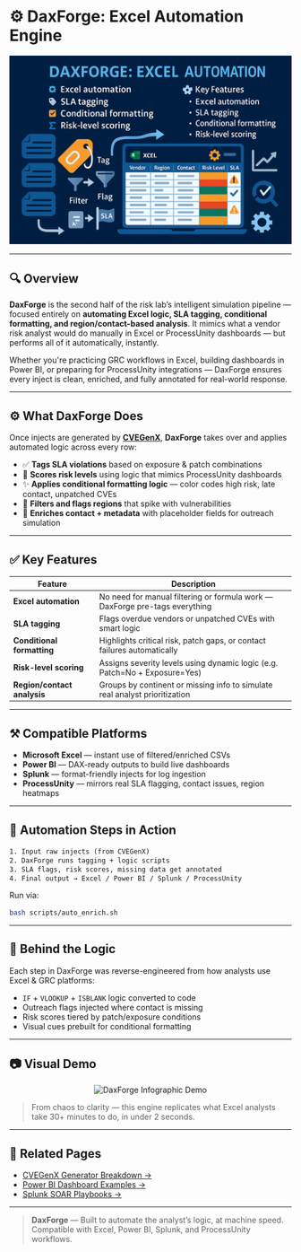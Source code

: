 # ⚙️ DaxForge: Excel Automation Engine

<p align="center">
  <img src="https://github.com/dylanleonard-1/ProcessUnity-3rd-Party-vendor-risk-lab/blob/main/scripts/7411C94D-41D9-436F-8B2C-D486E43DA691.png" alt="DaxForge Excel Automation Engine" width="800">
</p>

---

## 🔍 Overview

**DaxForge** is the second half of the risk lab’s intelligent simulation pipeline — focused entirely on **automating Excel logic, SLA tagging, conditional formatting, and region/contact-based analysis**. It mimics what a vendor risk analyst would do manually in Excel or ProcessUnity dashboards — but performs all of it automatically, instantly.

Whether you're practicing GRC workflows in Excel, building dashboards in Power BI, or preparing for ProcessUnity integrations — DaxForge ensures every inject is clean, enriched, and fully annotated for real-world response.

---

## ⚙️ What DaxForge Does

Once injects are generated by [**CVEGenX**](https://github.com/dylanleonard-1/ProcessUnity-3rd-Party-vendor-risk-lab/blob/main/docs/cvegenx_breakdown.md), **DaxForge** takes over and applies automated logic across every row:

- ✅ **Tags SLA violations** based on exposure & patch combinations
- 🎯 **Scores risk levels** using logic that mimics ProcessUnity dashboards
- ✨ **Applies conditional formatting logic** — color codes high risk, late contact, unpatched CVEs
- 📍 **Filters and flags regions** that spike with vulnerabilities
- 🧠 **Enriches contact + metadata** with placeholder fields for outreach simulation

---

## ✅ Key Features

| Feature                        | Description                                                                 |
|-------------------------------|-----------------------------------------------------------------------------|
| **Excel automation**          | No need for manual filtering or formula work — DaxForge pre-tags everything |
| **SLA tagging**               | Flags overdue vendors or unpatched CVEs with smart logic                   |
| **Conditional formatting**    | Highlights critical risk, patch gaps, or contact failures automatically     |
| **Risk-level scoring**        | Assigns severity levels using dynamic logic (e.g. Patch=No + Exposure=Yes)  |
| **Region/contact analysis**   | Groups by continent or missing info to simulate real analyst prioritization |

---

## ⚒️ Compatible Platforms

- **Microsoft Excel** — instant use of filtered/enriched CSVs
- **Power BI** — DAX-ready outputs to build live dashboards
- **Splunk** — format-friendly injects for log ingestion
- **ProcessUnity** — mirrors real SLA flagging, contact issues, region heatmaps

---

## 🚀 Automation Steps in Action

```plaintext
1. Input raw injects (from CVEGenX)
2. DaxForge runs tagging + logic scripts
3. SLA flags, risk scores, missing data get annotated
4. Final output → Excel / Power BI / Splunk / ProcessUnity
```

Run via:

```bash
bash scripts/auto_enrich.sh
```

---

## 🧠 Behind the Logic

Each step in DaxForge was reverse-engineered from how analysts use Excel & GRC platforms:

- `IF` + `VLOOKUP` + `ISBLANK` logic converted to code
- Outreach flags injected where contact is missing
- Risk scores tiered by patch/exposure conditions
- Visual cues prebuilt for conditional formatting

---

## 📷 Visual Demo

<p align="center">
  <img src="https://github.com/dylanleonard-1/ProcessUnity-3rd-Party-vendor-risk-lab/blob/main/generator/DaxForge_Infographic.png?raw=true" alt="DaxForge Infographic Demo" width="800">
</p>

> From chaos to clarity — this engine replicates what Excel analysts take 30+ minutes to do, in under 2 seconds.

---

## 🔗 Related Pages

- [CVEGenX Generator Breakdown →](https://github.com/dylanleonard-1/ProcessUnity-3rd-Party-vendor-risk-lab/blob/main/docs/cvegenx_breakdown.md)  
- [Power BI Dashboard Examples →](https://github.com/dylanleonard-1/vendor-risk-lab/tree/main/powerbi_dashboards)  
- [Splunk SOAR Playbooks →](https://github.com/dylanleonard-1/vendor-risk-lab/tree/main/splunk_soar)

---

> **DaxForge** — Built to automate the analyst’s logic, at machine speed.  
Compatible with Excel, Power BI, Splunk, and ProcessUnity workflows.
